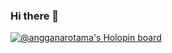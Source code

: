 ### Hi there 👋

<!--
**AnggaNarotama/angganarotama** is a ✨ _special_ ✨ repository because its `README.md` (this file) appears on your GitHub profile.

Here are some ideas to get you started:

- 🔭 I’m currently working on ...
- 🌱 I’m currently learning ...
- 👯 I’m looking to collaborate on ...
- 🤔 I’m looking for help with ...
- 💬 Ask me about ...
- 📫 How to reach me: ...
- 😄 Pronouns: ...
- ⚡ Fun fact: ...
-->

[![@angganarotama's Holopin board](https://holopin.io/api/user/board?user=angganarotama)](https://holopin.io/@angganarotama)
